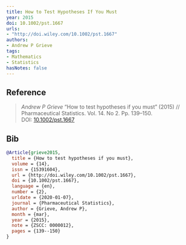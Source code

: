 ```yaml
---
title: How to Test Hypotheses If You Must
year: 2015
doi: 10.1002/pst.1667
urls:
- "http://doi.wiley.com/10.1002/pst.1667"
authors:
- Andrew P Grieve
tags:
- Mathematics
- Statistics
hasNotes: false
---
```


## Reference

> <i>Andrew P Grieve</i> “How to test hypotheses if you must” (2015) // Pharmaceutical Statistics. Vol.&nbsp;14. No&nbsp;2. Pp.&nbsp;139–150. DOI:&nbsp;<a href='https://doi.org/10.1002/pst.1667'>10.1002/pst.1667</a>

## Bib

```bib
@Article{grieve2015,
  title = {How to test hypotheses if you must},
  volume = {14},
  issn = {15391604},
  url = {http://doi.wiley.com/10.1002/pst.1667},
  doi = {10.1002/pst.1667},
  language = {en},
  number = {2},
  urldate = {2020-01-07},
  journal = {Pharmaceutical Statistics},
  author = {Grieve, Andrew P},
  month = {mar},
  year = {2015},
  note = {ZSCC: 0000012},
  pages = {139--150}
}
```
